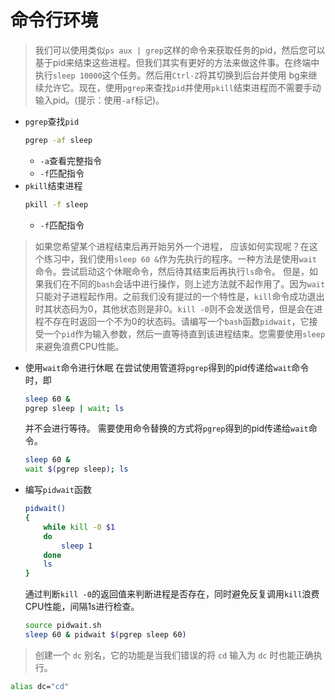 # 命令行环境

> 我们可以使用类似`ps aux | grep`这样的命令来获取任务的pid，然后您可以基于pid来结束这些进程。但我们其实有更好的方法来做这件事。在终端中执行`sleep 10000`这个任务。然后用`Ctrl-Z`将其切换到后台并使用 bg来继续允许它。现在，使用`pgrep`来查找`pid`并使用`pkill`结束进程而不需要手动输入pid。(提示：使用`-af`标记)。

- `pgrep`查找`pid`
    ```bash
    pgrep -af sleep
    ```
  - `-a`查看完整指令
  - `-f`匹配指令
- `pkill`结束进程
    ```bash
    pkill -f sleep
    ```
  - `-f`匹配指令

> 如果您希望某个进程结束后再开始另外一个进程， 应该如何实现呢？在这个练习中，我们使用`sleep 60 &`作为先执行的程序。一种方法是使用`wait`命令。尝试启动这个休眠命令，然后待其结束后再执行`ls`命令。
> 但是，如果我们在不同的`bash`会话中进行操作，则上述方法就不起作用了。因为`wait`只能对子进程起作用。之前我们没有提过的一个特性是，`kill`命令成功退出时其状态码为0，其他状态则是非0。`kill -0`则不会发送信号，但是会在进程不存在时返回一个不为0的状态码。请编写一个`bash`函数`pidwait`，它接受一个`pid`作为输入参数，然后一直等待直到该进程结束。您需要使用`sleep`来避免浪费CPU性能。

- 使用`wait`命令进行休眠
    在尝试使用管道将`pgrep`得到的pid传递给`wait`命令时，即
    ```bash
    sleep 60 &
    pgrep sleep | wait; ls
    ```
    并不会进行等待。
    需要使用命令替换的方式将`pgrep`得到的pid传递给`wait`命令。
    ```bash
    sleep 60 &
    wait $(pgrep sleep); ls
    ```
- 编写`pidwait`函数
    ```bash
    pidwait()
    {
        while kill -0 $1
        do 
            sleep 1
        done
        ls
    }
    ```
    通过判断`kill -0`的返回值来判断进程是否存在，同时避免反复调用`kill`浪费CPU性能，间隔1s进行检查。
    ```bash
    source pidwait.sh
    sleep 60 & pidwait $(pgrep sleep 60)
    ```

> 创建一个 `dc` 别名，它的功能是当我们错误的将 `cd` 输入为 `dc` 时也能正确执行。

```bash
alias dc="cd"
```
